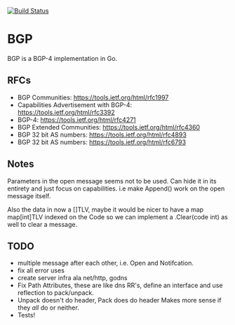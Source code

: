 [![Build Status](https://travis-ci.org/miekg/bgp.svg?branch=master)](https://travis-ci.org/miekg/bgp)

# BGP

BGP is a BGP-4 implementation in Go.

## RFCs

* BGP Communities: <https://tools.ietf.org/html/rfc1997>
* Capabilities Advertisement with BGP-4: <https://tools.ietf.org/html/rfc3392>
* BGP-4: <https://tools.ietf.org/html/rfc4271>
* BGP Extended Communities: <https://tools.ietf.org/html/rfc4360>
* BGP 32 bit AS numbers: <https://tools.ietf.org/html/rfc4893>
* BGP 32 bit AS numbers: <https://tools.ietf.org/html/rfc6793>


## Notes

Parameters in the open message seems not to be used. Can hide it
in its entirety and just focus on capabilities. i.e make Append()
work on the open message itself.

Also the data in now a []TLV, maybe it would be nicer to have a
map map[int]TLV indexed on the Code so we can implement a .Clear(code int)
as well to clear a message.

## TODO

* multiple message after each other, i.e. Open and Notifcation.
* fix all error uses
* create server infra ala net/http, godns
* Fix Path Attributes, these are like dns RR's, define an interface
    and use reflection to pack/unpack.
* Unpack doesn't do header, Pack does do header
    Makes more sense if they *all* do or neither.
* Tests!
